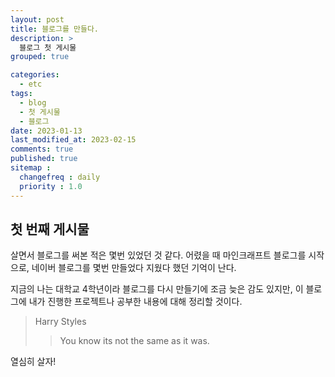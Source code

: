 ```yaml
---
layout: post
title: 블로그를 만들다.
description: >
  블로그 첫 게시물
grouped: true

categories:
  - etc
tags:
  - blog
  - 첫 게시물
  - 블로그
date: 2023-01-13
last_modified_at: 2023-02-15
comments: true
published: true
sitemap :
  changefreq : daily
  priority : 1.0
---
```

첫 번째 게시물
---

살면서 블로그를 써본 적은 몇번 있었던 것 같다.
어렸을 때 마인크래프트 블로그를 시작으로, 네이버 블로그를 몇번 만들었다 지웠다 했던 기억이 난다.

지금의 나는 대학교 4학년이라 블로그를 다시 만들기에 조금 늦은 감도 있지만, 이 블로그에 내가 진행한 프로젝트나 공부한 내용에 대해 정리할 것이다. 

> Harry Styles
>   > You know its not the same as it was.

열심히 살자!